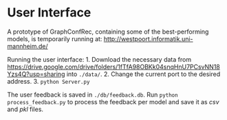 # User Interface

A prototype of GraphConfRec, containing some of the best-performing models, is temporarily running at: http://westpoort.informatik.uni-mannheim.de/

Running the user interface:
	1. Download the necessary data from https://drive.google.com/drive/folders/1fTfA98OBKk04snqHnU7PCsvNN18Yzs4Q?usp=sharing into `./data/`.
	2. Change the current port to the desired address. 
	3. ```python Server.py```

The user feedback is saved in `./db/feedback.db`. Run ```python process_feedback.py``` to process the feedback per model and save it as _csv_ and _pkl_ files.
